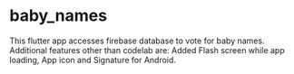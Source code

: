 # baby_names
This flutter app accesses firebase database to vote for baby names.
Additional features other than codelab are: Added Flash screen while app loading, App icon and Signature for Android.
